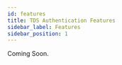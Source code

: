 ```yaml
---
id: features
title: TDS Authentication Features
sidebar_label: Features
sidebar_position: 1
---
```


Coming Soon.
